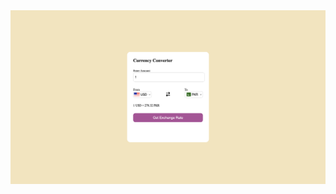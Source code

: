 <img width="1680" alt="Screenshot 2024-08-02 at 6 29 13 PM" src="https://github.com/Muhammad-Shahid423/currency_converter/blob/main/images/web.png">